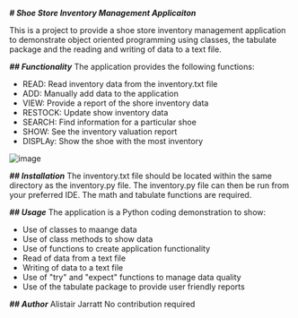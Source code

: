 ***# Shoe Store Inventory Management Applicaiton***

This is a project to provide a shoe store inventory management application to demonstrate object oriented programming using classes, the tabulate package and the reading and writing of data to a text file.

***## Functionality***
The application provides the following functions:
* READ: Read inventory data from the inventory.txt file
* ADD: Manually add data to the application
* VIEW: Provide a report of the shore inventory data
* RESTOCK: Update show inventory data
* SEARCH: Find information for a particular shoe
* SHOW: See the inventory valuation report
* DISPLAy: Show the shoe with the most inventory


![image](https://user-images.githubusercontent.com/123466771/221157354-0ebf184f-541d-4551-8b53-5bc457c76a07.png)

***## Installation***
The inventory.txt file should be located within the same directory as the inventory.py file.  The inventory.py file can then be run from your preferred IDE.  The math and tabulate functions are required.

***## Usage***
The application is a Python coding demonstration to show:
* Use of classes to maange data
* Use of class methods to show data
* Use of functions to create application functionality
* Read of data from a text file
* Writing of data to a text file
* Use of "try" and "expect" functions to manage data quality
* Use of the tabulate package to provide user friendly reports

***## Author***
Alistair Jarratt
No contribution required
